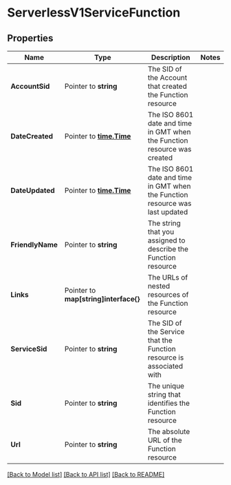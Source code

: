 # ServerlessV1ServiceFunction

## Properties

Name | Type | Description | Notes
------------ | ------------- | ------------- | -------------
**AccountSid** | Pointer to **string** | The SID of the Account that created the Function resource |
**DateCreated** | Pointer to [**time.Time**](time.Time.md) | The ISO 8601 date and time in GMT when the Function resource was created |
**DateUpdated** | Pointer to [**time.Time**](time.Time.md) | The ISO 8601 date and time in GMT when the Function resource was last updated |
**FriendlyName** | Pointer to **string** | The string that you assigned to describe the Function resource |
**Links** | Pointer to **map[string]interface{}** | The URLs of nested resources of the Function resource |
**ServiceSid** | Pointer to **string** | The SID of the Service that the Function resource is associated with |
**Sid** | Pointer to **string** | The unique string that identifies the Function resource |
**Url** | Pointer to **string** | The absolute URL of the Function resource |

[[Back to Model list]](../README.md#documentation-for-models) [[Back to API list]](../README.md#documentation-for-api-endpoints) [[Back to README]](../README.md)


